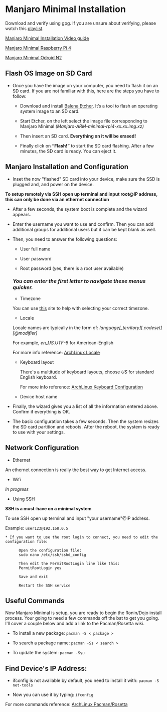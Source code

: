 # Manjaro Minimal Installation

Download and verify using gpg. If you are unsure about verifying, please watch this [playlist](https://www.youtube.com/playlist?list=PLmoQ11MXEmajkNPMvmc8OEeZ0zxOKbGRa).

[Manjaro Minimal Installation
Video guide](https://youtube.com/watch?v=ozAWczLqsB4) 

[Manjaro Minimal Raspberry Pi 4](https://manjaro.org/download/arm/raspberry-pi-4/arm8-raspberry-pi-4-minimal/)

[Manjaro Minimal Odroid N2](http://167.71.58.234/osimages/)

## Flash OS Image on SD Card

* Once you have the image on your computer, you need to flash it on an SD card. If you are not familiar with this, here are the steps you have to follow:

  * Download and install [Balena Etcher](https://www.balena.io/etcher/). It’s a tool to flash an operating system image to an SD card.

  * Start Etcher, on the left select the image file corresponding to Manjaro Minimal *(Manjaro-ARM-minimal-rpi4-xx.xx.img.xz)*

  * Then insert an SD card. 
**Everything on it will be erased!**

  * Finally click on **“Flash!”** to start the SD card flashing. After a few minutes, the SD card is ready. You can eject it.

## Manjaro Installation and Configuration

* Inset the now "flashed" SD card into your device, make sure the SSD is plugged and, and power on the device.

__**To setup remotely via SSH open up terminal and input root@IP address, this can only be done via an ethernet connection**__

  * After a few seconds, the system boot is complete and the wizard appears. 

* Enter the username you want to use and confirm. Then you can add additional groups for additional users but it can be kept blank as well. 

* Then, you need to answer the following questions:

  * User full name

  * User password

  * Root password (yes, there is a root user available) 

   ### __*You can enter the first letter to navigate these menus quicker.*__

   * Timezone

    You can use [this](https://worldtimezone.com/) site to help with selecting your correct timezone.

   * Locale

    Locale names are typically in the form of: 
    *language[_territory][.codeset][@modifier]*

    For example, *en_US.UTF-8* for   American-English

    For more info reference:
    [ArchLinux Locale](https://wiki.archlinux.org/index.php/Locale)

  * Keyboard layout

    There's a multitude of keyboard layouts, choose *US* for standard English keyboard. 

    For more info reference:
    [ArchLinux Keyboard Configuration](https://wiki.archlinux.org/index.php/Linux_console/Keyboard_configuration#Creating_a_custom_keymap)

   * Device host name

* Finally, the wizard gives you a list of all the information entered above. Confirm if everything is OK. 

* The basic configuration takes a few seconds. Then the system resizes the SD card partition and reboots. After the reboot, the system is ready to use with your settings. 

## Network Configuration
  * Ethernet 

An ethernet connection is really the best way to get Internet access. 

  * Wifi

*In progress*

* Using SSH

**SSH is a must-have on a minimal system**

To use SSH open up terminal and input "your username"@IP address.

Example: `user123@192.168.0.5`

    * If you want to use the root login to connect, you need to edit the configuration file: 

          Open the configuration file:
          sudo nano /etc/ssh/sshd_config

          Then edit the PermitRootLogin line like this:
          PermitRootLogin yes

          Save and exit

          Restart the SSH service

## Useful Commands
Now Manjaro Minimal is setup, you are ready to begin the Ronin/Dojo install process. Your going to need a few commands off the bat to get you going. I'll cover a couple below and add a link to the Pacman/Rosetta wiki. 

* To install a new package:
`pacman -S < package >`

* To search a package name: 
`pacman -Ss < search >`

* To update the system:
`pacman -Syu`

## Find Device's IP Address:

* ifconfig is not available by default, you need to install it with: 
`pacman -S net-tools`

* Now you can use it by typing: 
`ifconfig`

For more commands reference:
[ArchLinux Pacman/Rosetta](https://wiki.archlinux.org/index.php/Pacman/Rosetta)

